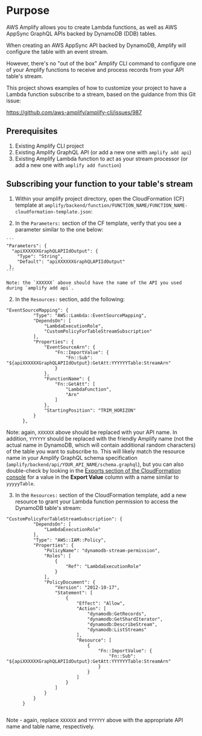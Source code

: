 # Purpose

AWS Amplify allows you to create Lambda functions, as well as AWS AppSync GraphQL APIs backed by DynamoDB (DDB) tables. 

When creating an AWS AppSync API backed by DynamoDB, Amplify will configure the table with an event stream. 

However, there's no "out of the box" Amplify CLI command to configure one of your Amplify functions to receive and process records from your API table's stream.

This project shows examples of how to customize your project to have a Lambda function subscribe to a stream, based on the guidance from this Git issue:

https://github.com/aws-amplify/amplify-cli/issues/987

## Prerequisites

1. Existing Amplify CLI project
2. Existing Amplify GraphQL API (or add a new one with `amplify add api`)
3. Existing Amplify Lambda function to act as your stream processor (or add a new one with `amplify add function`)

## Subscribing your function to your table's stream

1. Within your amplify project directory, open the CloudFormation (CF) template at `amplify/backend/function/FUNCTION_NAME/FUNCTION_NAME-cloudformation-template.json`:

  1. In the `Parameters:` section of the CF template, verify that you see a parameter similar to the one below: 
  
    ```
    "Parameters": {
      "apiXXXXXXGraphQLAPIIdOutput": {
        "Type": "String",
        "Default": "apiXXXXXXGraphQLAPIIdOutput"
     },
    ```
    
    Note: the `XXXXXX` above should have the name of the API you used during `amplify add api`.
  
  2. In the `Resources:` section, add the following: 
  
  ```
  "EventSourceMapping": {
			"Type": "AWS::Lambda::EventSourceMapping",
			"DependsOn": [
				"LambdaExecutionRole",
				"CustomPolicyForTableStreamSubscription"
			],
			"Properties": {
				"EventSourceArn": {
					"Fn::ImportValue": {
						"Fn::Sub": "${apiXXXXXXGraphQLAPIIdOutput}:GetAtt:YYYYYYTable:StreamArn"
					}
				},
				"FunctionName": {
					"Fn::GetAtt": [
						"LambdaFunction",
						"Arn"
					]
				},
				"StartingPosition": "TRIM_HORIZON"
			}
		},
  ```
  
  Note: again, `XXXXXX` above should be replaced with your API name. In addition, `YYYYYY` should be replaced with the friendly Amplify name (not the actual name in DynamoDB, which will contain additional random characters) of the table you want to subscribe to. This will likely match the resource name in your Amplify GraphQL schema specification (`amplify/backend/api/YOUR_API_NAME/schema.graphql`), but you can also double-check by looking in the [Exports section of the CloudFormation console](https://console.aws.amazon.com/cloudformation/home?#/exports) for a value in the **Export Value** column with a name similar to `yyyyyTable`.
  
  3. In the `Resources:` section of the CloudFormation template, add a new resource to grant your Lambda function permission to access the DynamoDB table's stream: 
  
  ```
  "CustomPolicyForTableStreamSubscription": {
			"DependsOn": [
				"LambdaExecutionRole"
			],
			"Type": "AWS::IAM::Policy",
			"Properties": {
				"PolicyName": "dynamodb-stream-permission",
				"Roles": [
					{
						"Ref": "LambdaExecutionRole"
					}
				],
				"PolicyDocument": {
					"Version": "2012-10-17",
					"Statement": [
						{
							"Effect": "Allow",
							"Action": [
								"dynamodb:GetRecords",
								"dynamodb:GetShardIterator",
								"dynamodb:DescribeStream",
								"dynamodb:ListStreams"
							],
							"Resource": [
								{
									"Fn::ImportValue": {
										"Fn::Sub": "${apiXXXXXXGraphQLAPIIdOutput}:GetAtt:YYYYYYTable:StreamArn"
									}
								}
							]
						}
					]
				}
			}
		}
		
  ```
  
  Note - again, replace `XXXXXX` and `YYYYYY` above with the appropriate API name and table name, respectively. 
